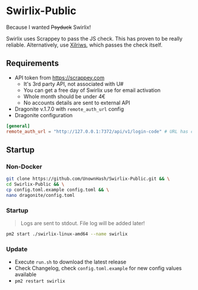 # Swirlix-Public

Because I wanted ~~Psyduck~~ Swirlix!

Swirlix uses Scrappey to pass the JS check. This has proven to be really reliable. 
Alternatively, use [Xilriws](https://github.com/UnownHash/Xilriws-Public), which 
passes the check itself.

## Requirements
- API token from https://scrappey.com
  - It's 3rd party API, not associated with U#
  - You can get a free day of Swirlix use for email activation
  - Whole month should be under 4€
  - No accounts details are sent to external API
- Dragonite v.1.7.0 with `remote_auth_url` config
- Dragonite configuration
```toml
[general]
remote_auth_url = "http://127.0.0.1:7372/api/v1/login-code" # URL has changed!
```

## Startup

### Non-Docker

```sh
git clone https://github.com/UnownHash/Swirlix-Public.git && \
cd Swirlix-Public && \
cp config.toml.example config.toml && \
nano dragonite/config.toml
```

### Startup

> Logs are sent to stdout. File log will be added later!

```sh
pm2 start ./swirlix-linux-amd64 --name swirlix
```

### Update

- Execute `run.sh` to download the latest release
- Check Changelog, check `config.toml.example` for new config values available
- `pm2 restart swirlix`
